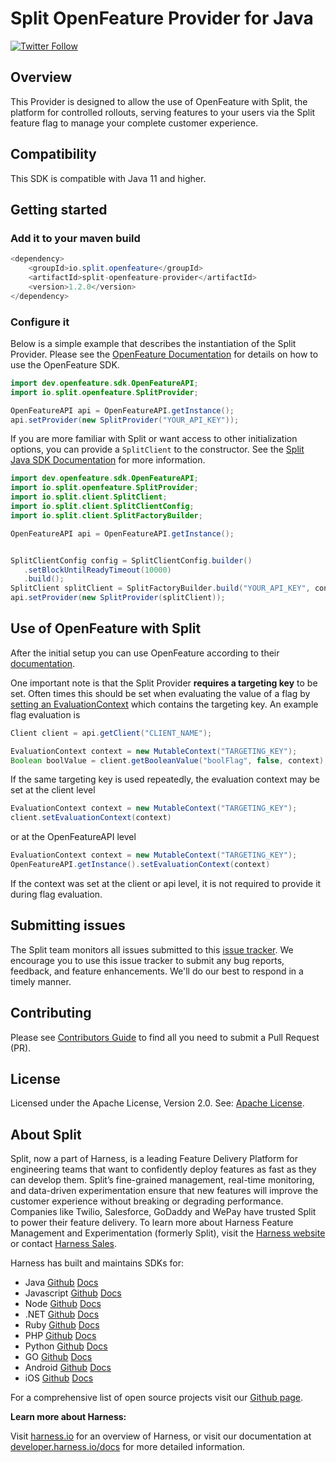 # Split OpenFeature Provider for Java
[![Twitter Follow](https://img.shields.io/twitter/follow/splitsoftware.svg?style=social&label=Follow&maxAge=1529000)](https://twitter.com/intent/follow?screen_name=splitsoftware)

## Overview
This Provider is designed to allow the use of OpenFeature with Split, the platform for controlled rollouts, serving features to your users via the Split feature flag to manage your complete customer experience.

## Compatibility
This SDK is compatible with Java 11 and higher.

## Getting started
### Add it to your maven build
```java
<dependency>
    <groupId>io.split.openfeature</groupId>
    <artifactId>split-openfeature-provider</artifactId>
    <version>1.2.0</version>
</dependency>
```
### Configure it
Below is a simple example that describes the instantiation of the Split Provider. Please see the [OpenFeature Documentation](https://docs.openfeature.dev/docs/reference/concepts/evaluation-api) for details on how to use the OpenFeature SDK.

```java
import dev.openfeature.sdk.OpenFeatureAPI;
import io.split.openfeature.SplitProvider;

OpenFeatureAPI api = OpenFeatureAPI.getInstance();
api.setProvider(new SplitProvider("YOUR_API_KEY"));
```

If you are more familiar with Split or want access to other initialization options, you can provide a `SplitClient` to the constructor. See the [Split Java SDK Documentation](https://help.split.io/hc/en-us/articles/360020405151-Java-SDK) for more information.
```java
import dev.openfeature.sdk.OpenFeatureAPI;
import io.split.openfeature.SplitProvider;
import io.split.client.SplitClient;
import io.split.client.SplitClientConfig;
import io.split.client.SplitFactoryBuilder;

OpenFeatureAPI api = OpenFeatureAPI.getInstance();


SplitClientConfig config = SplitClientConfig.builder()
   .setBlockUntilReadyTimeout(10000)
   .build();
SplitClient splitClient = SplitFactoryBuilder.build("YOUR_API_KEY", config).client();
api.setProvider(new SplitProvider(splitClient));
```

## Use of OpenFeature with Split
After the initial setup you can use OpenFeature according to their [documentation](https://docs.openfeature.dev/docs/reference/concepts/evaluation-api/).

One important note is that the Split Provider **requires a targeting key** to be set. Often times this should be set when evaluating the value of a flag by [setting an EvaluationContext](https://docs.openfeature.dev/docs/reference/concepts/evaluation-context) which contains the targeting key. An example flag evaluation is
```java
Client client = api.getClient("CLIENT_NAME");

EvaluationContext context = new MutableContext("TARGETING_KEY");
Boolean boolValue = client.getBooleanValue("boolFlag", false, context);
```
If the same targeting key is used repeatedly, the evaluation context may be set at the client level 
```java
EvaluationContext context = new MutableContext("TARGETING_KEY");
client.setEvaluationContext(context)
```
or at the OpenFeatureAPI level 
```java
EvaluationContext context = new MutableContext("TARGETING_KEY");
OpenFeatureAPI.getInstance().setEvaluationContext(context)
````
If the context was set at the client or api level, it is not required to provide it during flag evaluation.

## Submitting issues
 
The Split team monitors all issues submitted to this [issue tracker](https://github.com/splitio/split-openfeature-provider-java/issues). We encourage you to use this issue tracker to submit any bug reports, feedback, and feature enhancements. We'll do our best to respond in a timely manner.

## Contributing
Please see [Contributors Guide](CONTRIBUTORS-GUIDE.md) to find all you need to submit a Pull Request (PR).

## License
Licensed under the Apache License, Version 2.0. See: [Apache License](http://www.apache.org/licenses/).

## About Split

Split, now a part of Harness, is a leading Feature Delivery Platform for engineering teams that want to confidently deploy features as fast as they can develop them. Split’s fine-grained management, real-time monitoring, and data-driven experimentation ensure that new features will improve the customer experience without breaking or degrading performance. Companies like Twilio, Salesforce, GoDaddy and WePay have trusted Split to power their feature delivery.
To learn more about Harness Feature Management and Experimentation (formerly Split), visit the [Harness website](https://www.harness.io/products/feature-management-experimentation) or contact [Harness Sales](https://harness.io/contact/sales).
 
Harness has built and maintains SDKs for:

* Java [Github](https://github.com/splitio/java-client) [Docs](https://developer.harness.io/docs/feature-management-experimentation/sdks-and-infrastructure/server-side-sdks/java-sdk)
* Javascript [Github](https://github.com/splitio/javascript-client) [Docs]()
* Node [Github](https://github.com/splitio/javascript-client) [Docs](https://developer.harness.io/docs/feature-management-experimentation/sdks-and-infrastructure/server-side-sdks/nodejs-sdk)
* .NET [Github](https://github.com/splitio/dotnet-client) [Docs](https://developer.harness.io/docs/feature-management-experimentation/sdks-and-infrastructure/server-side-sdks/net-sdk)
* Ruby [Github](https://github.com/splitio/ruby-client) [Docs](https://developer.harness.io/docs/feature-management-experimentation/sdks-and-infrastructure/server-side-sdks/ruby-sdk)
* PHP [Github](https://github.com/splitio/php-client) [Docs](https://developer.harness.io/docs/feature-management-experimentation/sdks-and-infrastructure/server-side-sdks/php-sdk)
* Python [Github](https://github.com/splitio/python-client) [Docs](https://developer.harness.io/docs/feature-management-experimentation/sdks-and-infrastructure/server-side-sdks/python-sdk)
* GO [Github](https://github.com/splitio/go-client) [Docs](https://developer.harness.io/docs/feature-management-experimentation/sdks-and-infrastructure/server-side-sdks/go-sdk)
* Android [Github](https://github.com/splitio/android-client) [Docs](https://developer.harness.io/docs/feature-management-experimentation/sdks-and-infrastructure/client-side-sdks/android-sdk)
* iOS [Github](https://github.com/splitio/ios-client) [Docs](https://developer.harness.io/docs/feature-management-experimentation/sdks-and-infrastructure/client-side-sdks/ios-sdk)
 
For a comprehensive list of open source projects visit our [Github page](https://github.com/splitio?utf8=%E2%9C%93&query=%20only%3Apublic%20).

**Learn more about Harness:**

Visit [harness.io](https://www.harness.io) for an overview of Harness, or visit our documentation at [developer.harness.io/docs](https://developer.harness.io/docs) for more detailed information.

